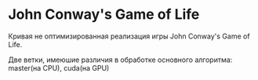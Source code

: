 # John Conway's Game of Life

Кривая не оптимизированная реализация игры John Conway's Game of Life.

Две ветки, имеюшие различия в обработке основного алгоритма: master(на CPU), cuda(на GPU)
